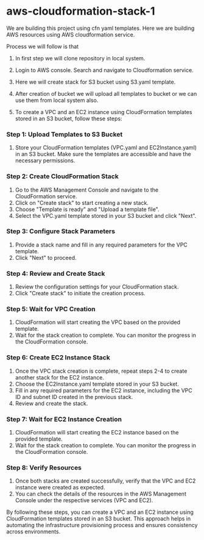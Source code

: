 # aws-cloudformation-stack-1
We are building this project using cfn yaml templates.
Here we are building AWS resources using AWS cloudformation service.

Process we will follow is that

1. In first step we will clone repository in local system.
2. Login to AWS console. Search and navigate to Cloudformation service.
3. Here we will create stack for S3 bucket using S3.yaml template.
4. After creation of bucket we will upload all templates to bucket or we can use them from local system also.

5. To create a VPC and an EC2 instance using CloudFormation templates stored in an S3 bucket, follow these steps:

### Step 1: Upload Templates to S3 Bucket
1. Store your CloudFormation templates (VPC.yaml and EC2Instance.yaml) in an S3 bucket. Make sure the templates are accessible and have the necessary permissions.

### Step 2: Create CloudFormation Stack
1. Go to the AWS Management Console and navigate to the CloudFormation service.
2. Click on "Create stack" to start creating a new stack.
3. Choose "Template is ready" and "Upload a template file".
4. Select the VPC.yaml template stored in your S3 bucket and click "Next".

### Step 3: Configure Stack Parameters
1. Provide a stack name and fill in any required parameters for the VPC template.
2. Click "Next" to proceed.

### Step 4: Review and Create Stack
1. Review the configuration settings for your CloudFormation stack.
2. Click "Create stack" to initiate the creation process.

### Step 5: Wait for VPC Creation
1. CloudFormation will start creating the VPC based on the provided template.
2. Wait for the stack creation to complete. You can monitor the progress in the CloudFormation console.

### Step 6: Create EC2 Instance Stack
1. Once the VPC stack creation is complete, repeat steps 2-4 to create another stack for the EC2 instance.
2. Choose the EC2Instance.yaml template stored in your S3 bucket.
3. Fill in any required parameters for the EC2 instance, including the VPC ID and subnet ID created in the previous stack.
4. Review and create the stack.

### Step 7: Wait for EC2 Instance Creation
1. CloudFormation will start creating the EC2 instance based on the provided template.
2. Wait for the stack creation to complete. You can monitor the progress in the CloudFormation console.

### Step 8: Verify Resources
1. Once both stacks are created successfully, verify that the VPC and EC2 instance were created as expected.
2. You can check the details of the resources in the AWS Management Console under the respective services (VPC and EC2).

By following these steps, you can create a VPC and an EC2 instance using CloudFormation templates stored in an S3 bucket. This approach helps in automating the infrastructure provisioning process and ensures consistency across environments.

